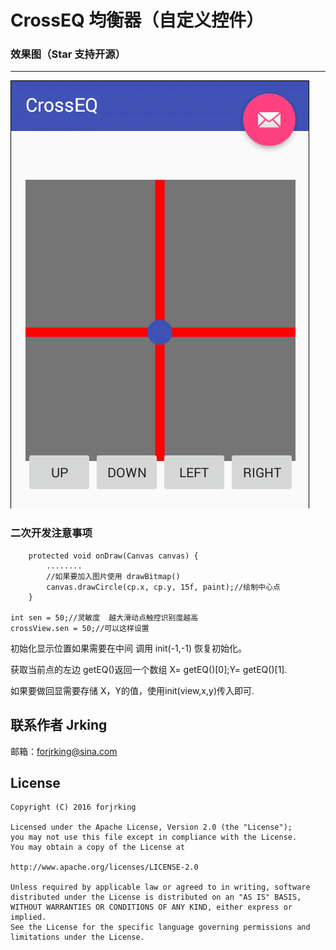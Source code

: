 # CrossEQ 均衡器（自定义控件）

### 效果图（Star 支持开源）
***
![png1.png](https://github.com/forJrking/CrossEQ/blob/master/11.gif)


### 二次开发注意事项
        protected void onDraw(Canvas canvas) {
            ........
            //如果要加入图片使用 drawBitmap()
            canvas.drawCircle(cp.x, cp.y, 15f, paint);//绘制中心点
        }

	int sen = 50;//灵敏度  越大滑动点触控识别度越高
	crossView.sen = 50;//可以这样设置

初始化显示位置如果需要在中间 调用 init(-1,-1)  恢复初始化。

获取当前点的左边 getEQ()返回一个数组 X= getEQ()[0];Y=  getEQ()[1].

如果要做回显需要存储 X，Y的值，使用init(view,x,y)传入即可.

## 联系作者 Jrking
邮箱：forjrking@sina.com

License
--
    Copyright (C) 2016 forjrking

    Licensed under the Apache License, Version 2.0 (the "License");
    you may not use this file except in compliance with the License.
    You may obtain a copy of the License at

    http://www.apache.org/licenses/LICENSE-2.0

    Unless required by applicable law or agreed to in writing, software
    distributed under the License is distributed on an "AS IS" BASIS,
    WITHOUT WARRANTIES OR CONDITIONS OF ANY KIND, either express or implied.
    See the License for the specific language governing permissions and
    limitations under the License.
